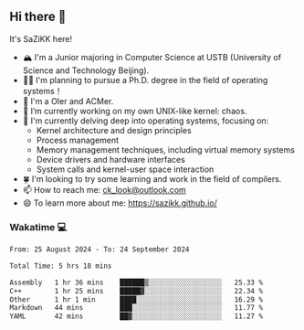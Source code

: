 ## Hi there 👋

It's SaZiKK here!

- 🏔️ I'm a Junior majoring in Computer Science  at USTB (University of Science and Technology Beijing).
- 🧑‍🎓 I'm planning to pursue a Ph.D. degree in the field of operating systems！
- 🚀 I'm a OIer and ACMer.
- 🔭 I’m currently working on my own UNIX-like kernel: chaos.
- 🌱 I'm currently delving deep into operating systems, focusing on:
  - Kernel architecture and design principles
  - Process management
  - Memory management techniques, including virtual memory systems
  - Device drivers and hardware interfaces
  - System calls and kernel-user space interaction
- 🍀 I'm looking to try some learning and work in the field of compilers.
- 📫 How to reach me: ck_look@outlook.com
- 😄 To learn more about me: https://sazikk.github.io/

  
<!--
**SaZiKK/SaZiKK** is a ✨ _special_ ✨ repository because its `README.md` (this file) appears on your GitHub profile.

Here are some ideas to get you started:

- 🔭 I’m currently working on ...
- 🌱 I’m currently learning ...
- 👯 I’m looking to collaborate on ...
- 🤔 I’m looking for help with ...
- 💬 Ask me about ...
- 📫 How to reach me: ...
- 😄 Pronouns: ...
- ⚡ Fun fact: ...
-->

### Wakatime 💻

<!--START_SECTION:waka-->

```txt
From: 25 August 2024 - To: 24 September 2024

Total Time: 5 hrs 18 mins

Assembly   1 hr 36 mins    ██████▒░░░░░░░░░░░░░░░░░░   25.33 %
C++        1 hr 25 mins    █████▓░░░░░░░░░░░░░░░░░░░   22.34 %
Other      1 hr 1 min      ████░░░░░░░░░░░░░░░░░░░░░   16.29 %
Markdown   44 mins         ███░░░░░░░░░░░░░░░░░░░░░░   11.77 %
YAML       42 mins         ██▓░░░░░░░░░░░░░░░░░░░░░░   11.27 %
```

<!--END_SECTION:waka-->
